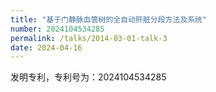 ```yaml
---
title: "基于门静脉血管树的全自动肝脏分段方法及系统"
number: 2024104534285
permalink: /talks/2014-03-01-talk-3
date: 2024-04-16
---
```


发明专利，专利号为：2024104534285
